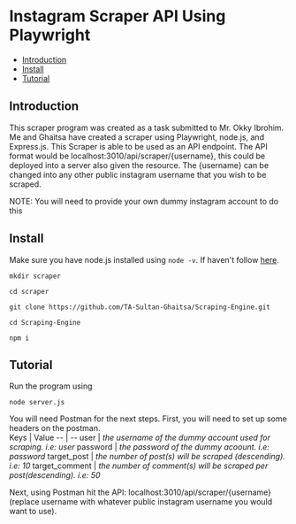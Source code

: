 # Instagram Scraper API Using Playwright
- [Introduction](#Introduction)
- [Install](#Install)
- [Tutorial](#tutorial)
## Introduction
This scraper program was created as a task submitted to Mr. Okky Ibrohim. Me and Ghaitsa have created a scraper using Playwright, node.js, and Express.js. This Scraper is able to be used as an API endpoint. The API format would be localhost:3010/api/scraper/{username}, this could be deployed into a server also given the resource. The {username} can be changed into any other public instagram username that you wish to be scraped. 

NOTE: You will need to provide your own dummy instagram account to do this
## Install
Make sure you have node.js installed using ```node -v```. If haven't follow [here](https://nodejs.org/en/download).
```
mkdir scraper
```
```
cd scraper
```
```
git clone https://github.com/TA-Sultan-Ghaitsa/Scraping-Engine.git
```
```
cd Scraping-Engine
```
```
npm i
```
## Tutorial
Run the program using
```
node server.js
```
You will need Postman for the next steps. First, you will need to set up some headers on the postman.<br>
Keys | Value
-- | --
user | _the username of the dummy account used for scraping. i.e: user_ 
password | _the password of the dummy acoount. i.e: password_
target_post | _the number of post(s) will be scraped (descending). i.e: 10_
target_comment | _the number of comment(s) will be scraped per post(descending). i.e: 50_

Next, using Postman hit the API: localhost:3010/api/scraper/{username} (replace username with whatever public instagram username you would want to use). 
